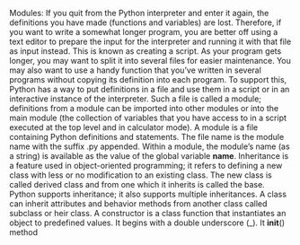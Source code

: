 Modules:
If you quit from the Python interpreter and enter it again, the definitions you have made (functions and variables) are lost. Therefore, if you want to write a somewhat longer program, you are better off using a text editor to prepare the input for the interpreter and running it with that file as input instead. This is known as creating a script. As your program gets longer, you may want to split it into several files for easier maintenance. You may also want to use a handy function that you’ve written in several programs without copying its definition into each program.
To support this, Python has a way to put definitions in a file and use them in a script or in an interactive instance of the interpreter. Such a file is called a module; definitions from a module can be imported into other modules or into the main module (the collection of variables that you have access to in a script executed at the top level and in calculator mode).
A module is a file containing Python definitions and statements. The file name is the module name with the suffix .py appended. Within a module, the module’s name (as a string) is available as the value of the global variable __name__. 
Inheritance is a feature used in object-oriented programming; it refers to defining a new class with less or no modification to an existing class. The new class is called derived class and from one which it inherits is called the base. Python supports inheritance; it also supports multiple inheritances. A class can inherit attributes and behavior methods from another class called subclass or heir class. 
A constructor is a class function that instantiates an object to predefined values. 
It begins with a double underscore (_). It __init__() method 